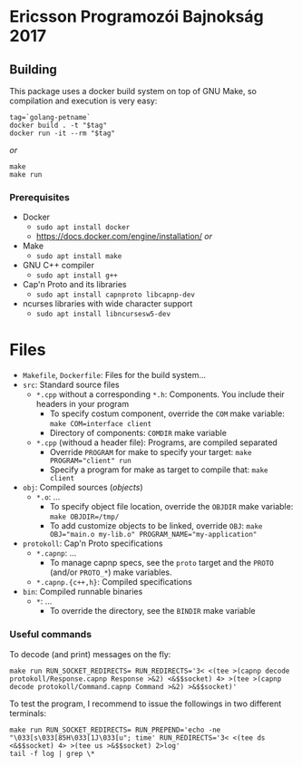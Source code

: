 # Ericsson Programozói Bajnokság 2017
## Building
This package uses a docker build system on top of GNU Make, so compilation and execution is very easy:
```
tag=`golang-petname`
docker build . -t "$tag"
docker run -it --rm "$tag"
```
_or_
```
make
make run
```

### Prerequisites
- Docker
	- `sudo apt install docker`
	- https://docs.docker.com/engine/installation/
_or_
- Make
	- `sudo apt install make`
- GNU C++ compiler
	- `sudo apt install g++`
- Cap'n Proto and its libraries
	- `sudo apt install capnproto libcapnp-dev`
- ncurses libraries with wide character support
	- `sudo apt install libncursesw5-dev`

# Files
- `Makefile`, `Dockerfile`: Files for the build system...
- `src`: Standard source files
	- `*.cpp` without a corresponding `*.h`: Components. You include their headers in your program
		- To specify costum component, override the `COM` make variable: `make COM=interface client`
		- Directory of components: `COMDIR` make variable
	- `*.cpp` (withoud a header file): Programs, are compiled separated
		- Override `PROGRAM` for make to specify your target: `make PROGRAM="client" run`
		- Specify a program for make as target to compile that: `make client`
- `obj`: Compiled sources (_objects_)
	- `*.o`: ...
		- To specify object file location, override the `OBJDIR` make variable: `make OBJDIR=/tmp/`
		- To add customize objects to be linked, override `OBJ`: `make OBJ="main.o my-lib.o" PROGRAM_NAME="my-application"`
- `protokoll`: Cap'n Proto specifications
	- `*.capnp`: ...
		- To manage capnp specs, see the `proto` target and the `PROTO` (and/or `PROTO_*`) make variables.
	- `*.capnp.{c++,h}`: Compiled specifications
- `bin`: Compiled runnable binaries
	- `*`: ...
		- To override the directory, see the `BINDIR` make variable

### Useful commands
To decode (and print) messages on the fly:
```
make run RUN_SOCKET_REDIRECTS= RUN_REDIRECTS='3< <(tee >(capnp decode protokoll/Response.capnp Response >&2) <&$$socket) 4> >(tee >(capnp decode protokoll/Command.capnp Command >&2) >&$$socket)'
```

To test the program, I recommend to issue the followings in two different terminals:
```
make run RUN_SOCKET_REDIRECTS= RUN_PREPEND='echo -ne "\033[s\033[85H\033[1J\033[u"; time' RUN_REDIRECTS='3< <(tee ds <&$$socket) 4> >(tee us >&$$socket) 2>log'
tail -f log | grep \*
```
